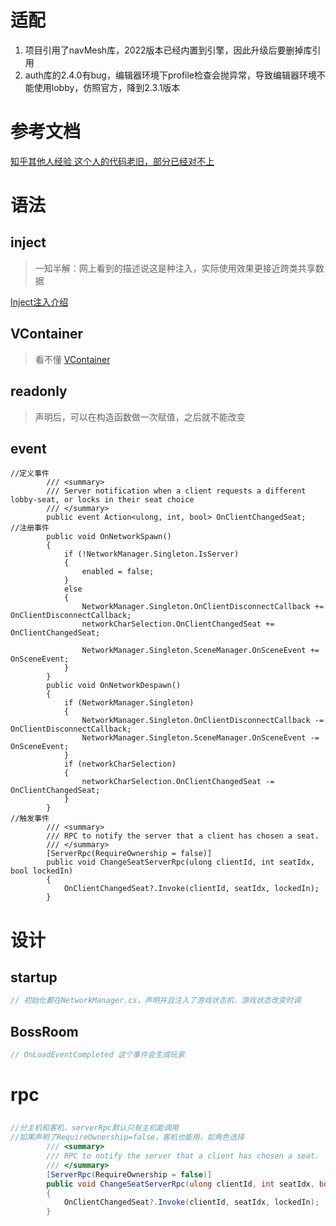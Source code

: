 # 适配
1. 项目引用了navMesh库，2022版本已经内置到引擎，因此升级后要删掉库引用
2. auth库的2.4.0有bug，编辑器环境下profile检查会抛异常，导致编辑器环境不能使用lobby，仿照官方，降到2.3.1版本
# 参考文档
[知乎其他人经验 这个人的代码老旧，部分已经对不上](https://zhuanlan.zhihu.com/p/426092367)
# 语法
## inject
> 一知半解：网上看到的描述说这是种注入，实际使用效果更接近跨类共享数据

[Inject注入介绍](https://blog.csdn.net/qq_35531227/article/details/84839483)
## VContainer
> 看不懂
[VContainer](https://vcontainer.hadashikick.jp/resolving/gameobject-injection)
## readonly
> 声明后，可以在构造函数做一次赋值，之后就不能改变
## event
```c#的事件处理
//定义事件
        /// <summary>
        /// Server notification when a client requests a different lobby-seat, or locks in their seat choice
        /// </summary>
        public event Action<ulong, int, bool> OnClientChangedSeat;
//注册事件
        public void OnNetworkSpawn()
        {
            if (!NetworkManager.Singleton.IsServer)
            {
                enabled = false;
            }
            else
            {
                NetworkManager.Singleton.OnClientDisconnectCallback += OnClientDisconnectCallback;
                networkCharSelection.OnClientChangedSeat += OnClientChangedSeat;

                NetworkManager.Singleton.SceneManager.OnSceneEvent += OnSceneEvent;
            }
        }
        public void OnNetworkDespawn()
        {
            if (NetworkManager.Singleton)
            {
                NetworkManager.Singleton.OnClientDisconnectCallback -= OnClientDisconnectCallback;
                NetworkManager.Singleton.SceneManager.OnSceneEvent -= OnSceneEvent;
            }
            if (networkCharSelection)
            {
                networkCharSelection.OnClientChangedSeat -= OnClientChangedSeat;
            }
        }
//触发事件
        /// <summary>
        /// RPC to notify the server that a client has chosen a seat.
        /// </summary>
        [ServerRpc(RequireOwnership = false)]
        public void ChangeSeatServerRpc(ulong clientId, int seatIdx, bool lockedIn)
        {
            OnClientChangedSeat?.Invoke(clientId, seatIdx, lockedIn);
        }
```
# 设计
## startup
```c#
// 初始化都在NetworkManager.cs，声明并且注入了游戏状态机，游戏状态改变时调
```
## BossRoom
```c#
// OnLoadEventCompleted 这个事件会生成玩家
```
# rpc
##
```c#
//分主机和客机，serverRpc默认只有主机能调用
//如果声明了RequireOwnership=false，客机也能用，如角色选择
        /// <summary>
        /// RPC to notify the server that a client has chosen a seat.
        /// </summary>
        [ServerRpc(RequireOwnership = false)]
        public void ChangeSeatServerRpc(ulong clientId, int seatIdx, bool lockedIn)
        {
            OnClientChangedSeat?.Invoke(clientId, seatIdx, lockedIn);
        }
```